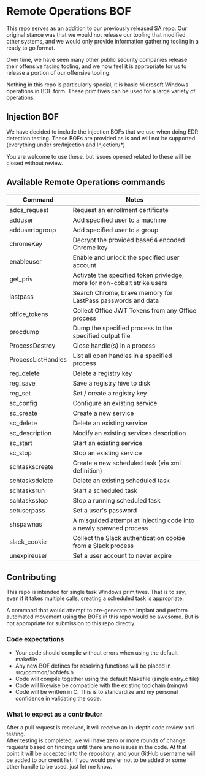 # Remote Operations BOF

This repo serves as an addition to our previously released [SA](https://github.com/trustedsec/CS-Situational-Awareness-BOF) repo. Our original stance was that we would not release our tooling that modified other systems, and we would only provide information gathering tooling in a ready to go format.

Over time, we have seen many other public security companies release their offensive facing tooling, and we now feel it is appropriate for us to release a portion of our offensive tooling.

Nothing in this repo is particularly special, it is basic Microsoft Windows operations in BOF form. These primitives can be used for a large variety of operations.  

## Injection BOF

We have decided to include the injection BOFs that we use when doing EDR detection testing. These BOFs are provided as is and will not be supported (everything under src/Injection and Injection/*)

You are welcome to use these, but issues opened related to these will be closed without review.

## Available Remote Operations commands
|Command|Notes|
|-------|-----|
|adcs_request| Request an enrollment certificate|
|adduser| Add specified user to a machine|
|addusertogroup| Add specified user to a group|
|chromeKey| Decrypt the provided base64 encoded Chrome key|
|enableuser| Enable and unlock the specified user account|
|get_priv| Activate the specified token privledge, more for non-cobalt strike users|
|lastpass | Search Chrome, brave memory for LastPass passwords and data|
|office_tokens| Collect Office JWT Tokens from any Office process|
|procdump| Dump the specified process to the specified output file|
|ProcessDestroy| Close handle(s) in a process|
|ProcessListHandles| List all open handles in a specified process|
|reg_delete| Delete a registry key|
|reg_save| Save a registry hive to disk|
|reg_set| Set / create a registry key|
|sc_config| Configure an existing service|
|sc_create| Create a new service|
|sc_delete| Delete an existing service|
|sc_description| Modify an existing services description|
|sc_start| Start an existing service|
|sc_stop| Stop an existing service|
|schtaskscreate| Create a new scheduled task (via xml definition)|
|schtasksdelete| Delete an existing scheduled task|
|schtasksrun| Start a scheduled task|
|schtasksstop| Stop a running scheduled task|
|setuserpass| Set a user's password|
|shspawnas| A misguided attempt at injecting code into a newly spawned process|
|slack_cookie| Collect the Slack authentication cookie from a Slack process|
|unexpireuser| Set a user account to never expire|

## Contributing

This repo is intended for single task Windows primitives. That is to say, even if it takes multiple calls, creating a scheduled task is appropriate.

A command that would attempt to pre-generate an implant and perform automated movement using the BOFs in this repo would be awesome. But is not appropriate for submission to this repo directly.

### Code expectations
* Your code should compile without errors when using the default makefile
* Any new BOF defines for resolving functions will be placed in src/common/bofdefs.h
* Code will compile together using the default Makefile (single entry.c file)
* Code will likewise be compatible with the existing toolchain (mingw)
* Code will be written in C. This is to standardize and my personal confidence in validating the code.

### What to expect as a contributor
After a pull request is received, it will receive an in-depth code review and testing.  </br>
After testing is completed, we will have zero or more rounds of change requests based on findings until there are no issues in the code. At that point it will be accepted into the repository, and your GitHub username will be added to our credit list. If you would prefer not to be added or some other handle to be used, just let me know.
